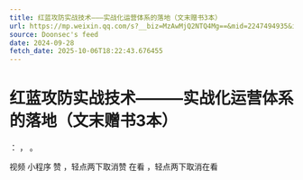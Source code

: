 ```yaml
---
title: 红蓝攻防实战技术———实战化运营体系的落地（文末赠书3本）
url: https://mp.weixin.qq.com/s?__biz=MzAwMjQ2NTQ4Mg==&mid=2247494935&idx=1&sn=2a491e7588203a7fa6322baa4bf84b95
source: Doonsec's feed
date: 2024-09-28
fetch_date: 2025-10-06T18:22:43.676455
---
```


# 红蓝攻防实战技术———实战化运营体系的落地（文末赠书3本）

：
，
。

视频
小程序
赞
，轻点两下取消赞
在看
，轻点两下取消在看